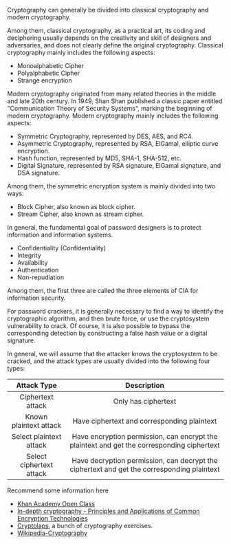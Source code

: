 Cryptography can generally be divided into classical cryptography and modern cryptography.

Among them, classical cryptography, as a practical art, its coding and deciphering usually depends on the creativity and
skill of designers and adversaries, and does not clearly define the original cryptography. Classical cryptography mainly
includes the following aspects:

- Monoalphabetic Cipher
- Polyalphabetic Cipher
- Strange encryption

Modern cryptography originated from many related theories in the middle and late 20th century. In 1949, Shan Shan
published a classic paper entitled "Communication Theory of Security Systems", marking the beginning of modern
cryptography. Modern cryptography mainly includes the following aspects:

- Symmetric Cryptography, represented by DES, AES, and RC4.
- Asymmetric Cryptography, represented by RSA, ElGamal, elliptic curve encryption.
- Hash function, represented by MD5, SHA-1, SHA-512, etc.
- Digital Signature, represented by RSA signature, ElGamal signature, and DSA signature.

Among them, the symmetric encryption system is mainly divided into two ways:

- Block Cipher, also known as block cipher.
- Stream Cipher, also known as stream cipher.

In general, the fundamental goal of password designers is to protect information and information systems.

- Confidentiality (Confidentiality)
- Integrity
- Availability
- Authentication
- Non-repudiation

Among them, the first three are called the three elements of CIA for information security.

For password crackers, it is generally necessary to find a way to identify the cryptographic algorithm, and then brute
force, or use the cryptosystem vulnerability to crack. Of course, it is also possible to bypass the corresponding
detection by constructing a false hash value or a digital signature.

In general, we will assume that the attacker knows the cryptosystem to be cracked, and the attack types are usually
divided into the following four types:

| Attack Type              | Description                                                                                |
| :----------------------: | :----------------------------------------------------------------------------------------: |
| Ciphertext attack        | Only has ciphertext                                                                        |
| Known plaintext attack   | Have ciphertext and corresponding plaintext                                                |
| Select plaintext attack  | Have encryption permission, can encrypt the plaintext and get the corresponding ciphertext |
| Select ciphertext attack | Have decryption permission, can decrypt the ciphertext and get the corresponding plaintext |

Recommend some information here

- [Khan Academy Open Class](<http://open.163.com/special/Khan/moderncryptography.html>)
- [In-depth cryptography - Principles and Applications of Common Encryption Technologies](./files/Understanding%20Cryptography%20by%20Christof%20Paar%20.pdf)
- [Cryptolaps](<https://cryptopals.com/>), a bunch of cryptography exercises.
- [Wikipedia-Cryptography](<https://en.wikipedia.org/wiki/Cryptography>)